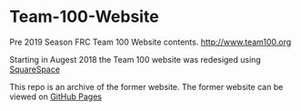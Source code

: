 # Team-100-Website
Pre 2019 Season FRC Team 100 Website contents.
http://www.team100.org

Starting in Augest 2018 the Team 100 website was redesiged using [SquareSpace](https://www.squarespace.com/)

This repo is an archive of the former website. 
The former website can be viewed on [GitHub Pages](https://team100.github.io/Team-100-Website/)
